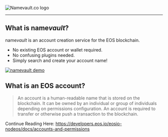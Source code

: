 ![Namevault.co logo](https://raw.githubusercontent.com/zachalam/namevault.co/master/nv-react/src/images/logo.png)
___
## What is name*vault*?
name*vault* is an account creation service for the EOS blockchain. 

- No existing EOS account or wallet required.
- No confusing plugins needed.
- Simply search and create your account name!

<a href="http://namevault.co"><img src="https://media.giphy.com/media/AF2L8BBJ4kGRfYgffg/giphy.gif" alt="namevault demo" /></a>

## What is an EOS account?

> An account is a human-readable name that is stored on the blockchain. It can be owned by an individual or group of individuals depending on permissions configuration. An account is required to transfer or otherwise push a transaction to the blockchain.

Continue Reading Here: https://developers.eos.io/eosio-nodeos/docs/accounts-and-permissions

